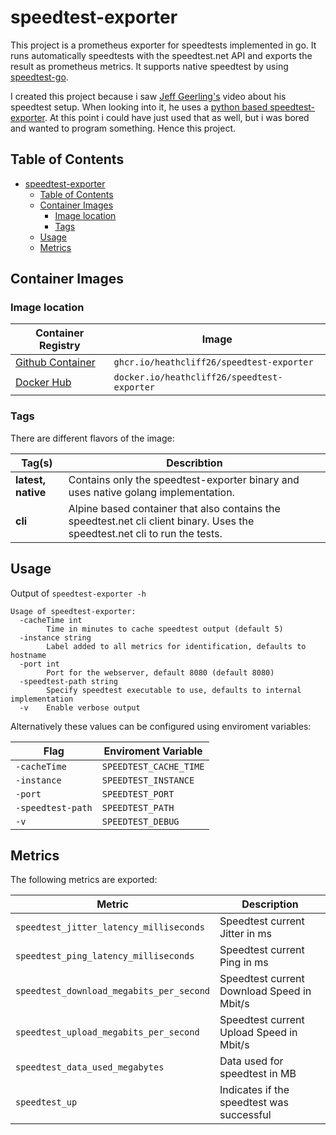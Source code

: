 # speedtest-exporter

This project is a prometheus exporter for speedtests implemented in go.
It runs automatically speedtests with the speedtest.net API and exports the result as prometheus metrics.
It supports native speedtest by using [speedtest-go](https://github.com/showwin/speedtest-go).

I created this project because i saw [Jeff Geerling's](https://github.com/geerlingguy) video about his speedtest setup.
When looking into it, he uses a [python based speedtest-exporter](https://github.com/MiguelNdeCarvalho/speedtest-exporter).
At this point i could have just used that as well, but i was bored and wanted to program something. Hence this project.

## Table of Contents

- [speedtest-exporter](#speedtest-exporter)
  - [Table of Contents](#table-of-contents)
  - [Container Images](#container-images)
    - [Image location](#image-location)
    - [Tags](#tags)
  - [Usage](#usage)
  - [Metrics](#metrics)

## Container Images

### Image location

| Container Registry                                                                                      | Image                                       |
| ------------------------------------------------------------------------------------------------------- | ------------------------------------------- |
| [Github Container](https://github.com/users/heathcliff26/packages/container/package/speedtest-exporter) | `ghcr.io/heathcliff26/speedtest-exporter`   |
| [Docker Hub](https://hub.docker.com/repository/docker/heathcliff26/speedtest-exporter)                  | `docker.io/heathcliff26/speedtest-exporter` |

### Tags

There are different flavors of the image:

| Tag(s)             | Describtion                                                                                                                 |
| ------------------ | --------------------------------------------------------------------------------------------------------------------------- |
| **latest, native** | Contains only the speedtest-exporter binary and uses native golang implementation.                                          |
| **cli**            | Alpine based container that also contains the speedtest.net cli client binary. Uses the speedtest.net cli to run the tests. |

## Usage

Output of `speedtest-exporter -h`
```
Usage of speedtest-exporter:
  -cacheTime int
        Time in minutes to cache speedtest output (default 5)
  -instance string
        Label added to all metrics for identification, defaults to hostname
  -port int
        Port for the webserver, default 8080 (default 8080)
  -speedtest-path string
        Specify speedtest executable to use, defaults to internal implementation
  -v    Enable verbose output
```

Alternatively these values can be configured using enviroment variables:

| Flag              | Enviroment Variable    |
| ----------------- | ---------------------- |
| `-cacheTime`      | `SPEEDTEST_CACHE_TIME` |
| `-instance`       | `SPEEDTEST_INSTANCE`   |
| `-port`           | `SPEEDTEST_PORT`       |
| `-speedtest-path` | `SPEEDTEST_PATH`       |
| `-v`              | `SPEEDTEST_DEBUG`      |

## Metrics

The following metrics are exported:

| Metric                                   | Description                                |
| ---------------------------------------- | ------------------------------------------ |
| `speedtest_jitter_latency_milliseconds`  | Speedtest current Jitter in ms             |
| `speedtest_ping_latency_milliseconds`    | Speedtest current Ping in ms               |
| `speedtest_download_megabits_per_second` | Speedtest current Download Speed in Mbit/s |
| `speedtest_upload_megabits_per_second`   | Speedtest current Upload Speed in Mbit/s   |
| `speedtest_data_used_megabytes`          | Data used for speedtest in MB              |
| `speedtest_up`                           | Indicates if the speedtest was successful  |
